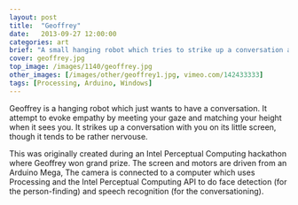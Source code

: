 ```yaml
---
layout: post
title:  "Geoffrey"
date:   2013-09-27 12:00:00
categories: art
brief: "A small hanging robot which tries to strike up a conversation and evoke empathy."
cover: geoffrey.jpg
top_image: /images/1140/geoffrey.jpg
other_images: [/images/other/geoffrey1.jpg, vimeo.com/142433333]
tags: [Processing, Arduino, Windows]
---
```

Geoffrey is a hanging robot which just wants to have a conversation. It attempt to evoke empathy by meeting your gaze and matching your height when it sees you. It strikes up a conversation with you on its little screen, though it tends to be rather nervouse.

This was originally created during an Intel Perceptual Computing hackathon where Geoffrey won grand prize. The screen and motors are driven from an Arduino Mega, The camera is connected to a computer which uses Processing and the Intel Perceptual Computing API to do face detection (for the person-finding) and speech recognition (for the conversationing).
